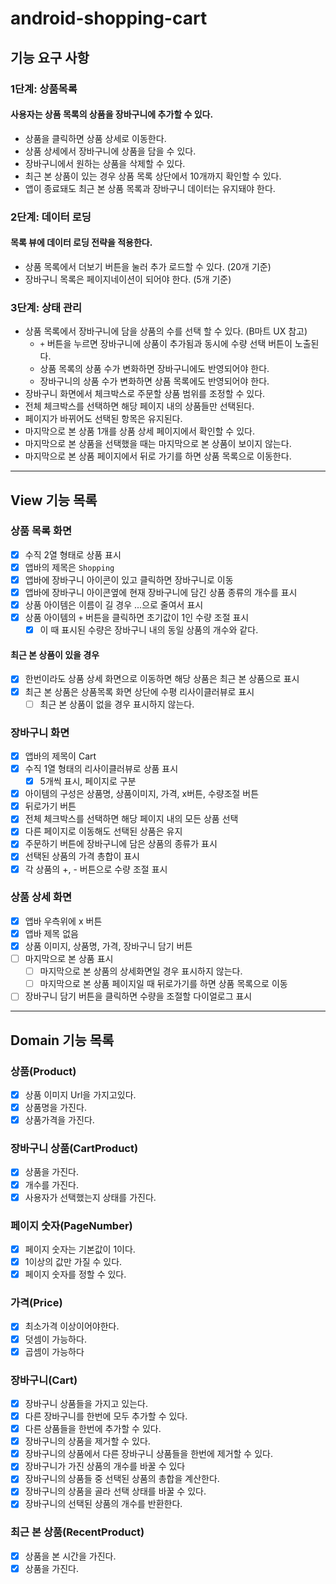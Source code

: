 # android-shopping-cart

## 기능 요구 사항

### 1단계: 상품목록

#### 사용자는 상품 목록의 상품을 장바구니에 추가할 수 있다.

- 상품을 클릭하면 상품 상세로 이동한다.
- 상품 상세에서 장바구니에 상품을 담을 수 있다.
- 장바구니에서 원하는 상품을 삭제할 수 있다.
- 최근 본 상품이 있는 경우 상품 목록 상단에서 10개까지 확인할 수 있다.
- 앱이 종료돼도 최근 본 상품 목록과 장바구니 데이터는 유지돼야 한다.

### 2단계: 데이터 로딩

#### 목록 뷰에 데이터 로딩 전략을 적용한다.

- 상품 목록에서 더보기 버튼을 눌러 추가 로드할 수 있다. (20개 기준)
- 장바구니 목록은 페이지네이션이 되어야 한다. (5개 기준)

### 3단계: 상태 관리

- 상품 목록에서 장바구니에 담을 상품의 수를 선택 할 수 있다. (B마트 UX 참고)
  - `+` 버튼을 누르면 장바구니에 상품이 추가됨과 동시에 수량 선택 버튼이 노출된다.
  - 상품 목록의 상품 수가 변화하면 장바구니에도 반영되어야 한다.
  - 장바구니의 상품 수가 변화하면 상품 목록에도 반영되어야 한다.
- 장바구니 화면에서 체크박스로 주문할 상품 범위를 조정할 수 있다.
- 전체 체크박스를 선택하면 해당 페이지 내의 상품들만 선택된다.
- 페이지가 바뀌어도 선택된 항목은 유지된다.
- 마지막으로 본 상품 1개를 상품 상세 페이지에서 확인할 수 있다.
- 마지막으로 본 상품을 선택했을 때는 마지막으로 본 상품이 보이지 않는다.
- 마지막으로 본 상품 페이지에서 뒤로 가기를 하면 상품 목록으로 이동한다.

---

## View 기능 목록

### 상품 목록 화면

- [x] 수직 2열 형태로 상품 표시
- [x] 앱바의 제목은 `Shopping`
- [x] 앱바에 장바구니 아이콘이 있고 클릭하면 장바구니로 이동
- [x] 앱바에 장바구니 아이콘옆에 현재 장바구니에 담긴 상품 종류의 개수를 표시
- [x] 상품 아이템은 이름이 길 경우 ...으로 줄여서 표시
- [x] 상품 아이템의 `+` 버튼을 클릭하면 초기값이 1인 수량 조절 표시
  - [x] 이 때 표시된 수량은 장바구니 내의 동일 상품의 개수와 같다.

#### 최근 본 상품이 있을 경우

- [x] 한번이라도 상품 상세 화면으로 이동하면 해당 상품은 최근 본 상품으로 표시
- [x] 최근 본 상품은 상품목록 화면 상단에 수평 리사이클러뷰로 표시
  - [ ] 최근 본 상품이 없을 경우 표시하지 않는다.

### 장바구니 화면

- [x] 앱바의 제목이 Cart
- [x] 수직 1열 형태의 리사이클러뷰로 상품 표시
  - [x] 5개씩 표시, 페이지로 구분
- [x] 아이템의 구성은 상품명, 상품이미지, 가격, x버튼, 수량조절 버튼
- [x] 뒤로가기 버튼
- [x] 전체 체크박스를 선택하면 해당 페이지 내의 모든 상품 선택
- [x] 다른 페이지로 이동해도 선택된 상품은 유지
- [x] 주문하기 버튼에 장바구니에 담은 상품의 종류가 표시
- [x] 선택된 상품의 가격 총합이 표시
- [x] 각 상품의 +, - 버튼으로 수량 조절 표시

### 상품 상세 화면

- [x] 앱바 우측위에 x 버튼
- [x] 앱바 제목 없음
- [x] 상품 이미지, 상품명, 가격, 장바구니 담기 버튼
- [ ] 마지막으로 본 상품 표시
  - [ ] 마지막으로 본 상품의 상세화면일 경우 표시하지 않는다.
  - [ ] 마지막으로 본 상품 페이지일 때 뒤로가기를 하면 상품 목록으로 이동
- [ ] 장바구니 담기 버튼을 클릭하면 수량을 조절할 다이얼로그 표시
---

## Domain 기능 목록

### 상품(Product)
- [x] 상품 이미지 Url을 가지고있다.
- [x] 상품명을 가진다.
-[x] 상품가격을 가진다.

### 장바구니 상품(CartProduct)
-[x] 상품을 가진다.
-[x] 개수를 가진다.
-[x] 사용자가 선택했는지 상태를 가진다.

### 페이지 숫자(PageNumber)
-[x] 페이지 숫자는 기본값이 1이다.
-[x] 1이상의 값만 가질 수 있다.
-[x] 페이지 숫자를 정할 수 있다.

### 가격(Price)
-[x] 최소가격 이상이어야한다.
-[x] 덧셈이 가능하다.
-[x] 곱셈이 가능하다

### 장바구니(Cart)

- [x] 장바구니 상품들을 가지고 있는다.
- [x] 다른 장바구니를 한번에 모두 추가할 수 있다.
- [x] 다른 상품들을 한번에 추가할 수 있다.
- [x] 장바구니의 상품을 제거할 수 있다.
- [x] 장바구니의 상품에서 다른 장바구니 상품들을 한번에 제거할 수 있다.
- [x] 장바구니가 가진 상품의 개수를 바꿀 수 있다
- [x] 장바구니의 상품들 중 선택된 상품의 총합을 계산한다.
- [x] 장바구니의 상품을 골라 선택 상태를 바꿀 수 있다.
- [x] 장바구니의 선택된 상품의 개수를 반환한다.

### 최근 본 상품(RecentProduct)
-[x] 상품을 본 시간을 가진다.
-[x] 상품을 가진다.
